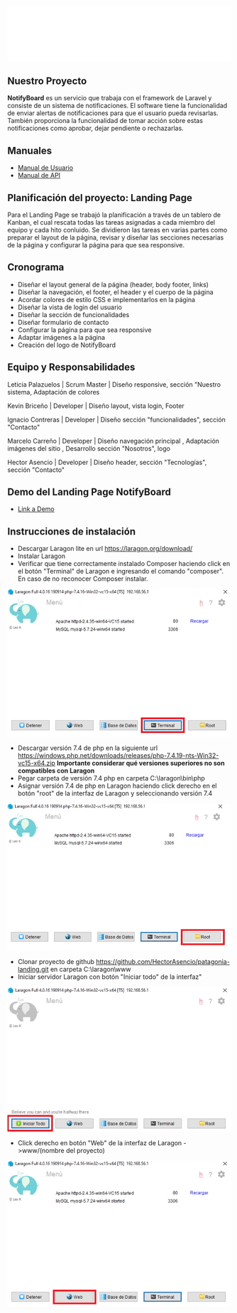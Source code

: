 ![](pic/logo.png)

## **Nuestro Proyecto**

**NotifyBoard** es un servicio que trabaja con el framework de Laravel y consiste de un sistema de notificaciones. El software tiene la funcionalidad de enviar alertas de notificaciones para que el usuario pueda revisarlas. También proporciona la funcionalidad de tomar acción sobre estas notificaciones como aprobar, dejar pendiente o rechazarlas.

## **Manuales**
- [Manual de Usuario](app/ManualUsuario.md)
- [Manual de API](app/ManualApi.md)

## **Planificación del proyecto: Landing Page**

Para el Landing Page se trabajó la planificación a través de un tablero de Kanban, el cual rescata todas las tareas asignadas a cada miembro del equipo y cada hito conluido. Se dividieron las tareas en varias partes como preparar el layout de la página, revisar y diseñar las secciones necesarias de la página y configurar la página para que sea responsive. 


## **Cronograma**

- Diseñar el layout general de la página (header, body footer, links)
- Diseñar la navegación, el footer, el header y el cuerpo de la página
- Acordar colores de estilo CSS e implementarlos en la página
- Diseñar la vista de login del usuario
- Diseñar la sección de funcionalidades
- Diseñar formulario de contacto
- Configurar la página para que sea responsive
- Adaptar imágenes a la página
- Creación del logo de NotifyBoard

## **Equipo y Responsabilidades**
Leticia Palazuelos | Scrum Master  | Diseño responsive, sección "Nuestro sistema, Adaptación de colores

Kevin Briceño         |  Developer     | Diseño layout, vista login, Footer

Ignacio Contreras     |  Developer     | Diseño sección "funcionalidades", sección "Contacto" 

Marcelo Carreño       |  Developer     | Diseño navegación principal , Adaptación imágenes del sitio , Desarrollo sección "Nosotros", logo

Hector Asencio        |  Developer     | Diseño header, sección "Tecnologías", sección "Contacto"

## **Demo del Landing Page NotifyBoard**
- [Link a Demo](http://mighty-taiga-25832.herokuapp.com)

## **Instrucciones de instalación**

- Descargar Laragon lite en url https://laragon.org/download/
- Instalar Laragon
- Verificar que tiene correctamente instalado Composer haciendo click en el botón "Terminal" de Laragon e ingresando el comando "composer". En caso de no reconocer Composer instalar.
<p align="center">
    </p><img src="./pic/i2.png">
</p>

- Descargar versión 7.4 de php en la siguiente url https://windows.php.net/downloads/releases/php-7.4.19-nts-Win32-vc15-x64.zip **Importante considerar qué versiones superiores no son compatibles con Laragon**
- Pegar carpeta de versión 7.4 php en carpeta C:\laragon\bin\php
- Asignar versión 7.4 de php en Laragon haciendo click derecho en el botón "root" de la interfaz de Laragon y seleccionando versión 7.4
<p align="center">
    </p><img src="./pic/i3.png">
</p>

- Clonar proyecto de github https://github.com/HectorAsencio/patagonia-landing.git en carpeta C:\laragon\www
- Iniciar servidor Laragon con botón "Iniciar todo" de la interfaz"
<p align="center">
    </p><img src="./pic/i4.png">
</p>

- Click derecho en botón "Web" de la interfaz de Laragon ->www/(nombre del proyecto)

<p align="center">
    </p><img src="./pic/i1.png">
</p>

